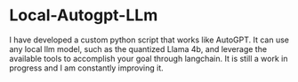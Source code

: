 # Local-Autogpt-LLm
I have developed a custom python script that works like AutoGPT. It can use any local llm model, such as the quantized Llama 4b, and leverage the available tools to accomplish your goal through langchain. It is still a work in progress and I am constantly improving it.
